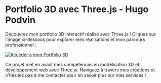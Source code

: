 # Portfolio 3D avec Three.js - Hugo Podvin

Découvrez mon portfolio 3D interactif réalisé avec Three.js ! Cliquez sur l'image ci-dessous pour explorer mes réalisations et mon parcours professionnel :

[![Accéder à mon Portfolio 3D](https://i.imgur.com/m3ZRl9c.png)](https://portfolio3d-hugo-podvin.vercel.app)

Ce projet met en avant mes compétences en modélisation 3D et développement web avec Three.js. Naviguez à travers mes créations et n’hésitez pas à me contacter pour en savoir plus sur mes services !
